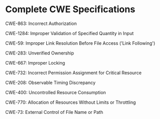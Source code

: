 

# Complete CWE Specifications

CWE-863: Incorrect Authorization

CWE-1284: Improper Validation of Specified Quantity in Input

CWE-59: Improper Link Resolution Before File Access ('Link Following')

CWE-283: Unverified Ownership

CWE-667: Improper Locking

CWE-732: Incorrect Permission Assignment for Critical Resource

CWE-208: Observable Timing Discrepancy

CWE-400: Uncontrolled Resource Consumption

CWE-770: Allocation of Resources Without Limits or Throttling

CWE-73: External Control of File Name or Path